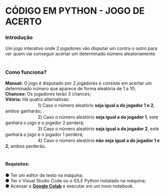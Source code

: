 # CÓDIGO EM PYTHON - JOGO DE ACERTO

<h3>Introdução</h3> 
Um jogo interativo onde 2 jogadores vão disputar um contra o outro para ver quem vai conseguir acertar um determinado número aleatoriamente.


# <h3>Como funciona?</h3> 
<strong>Manual:</strong> O jogo é disputado por 2 jogadores e consiste em acertar um determinado número que aparece de forma aleatória de 1 a 10; <br>
<strong>Chances:</strong> Os jogadores terão 3 chances; <br>
<strong>Vitória:</strong> Há quatro alternativas: <br>
ㅤㅤㅤㅤㅤㅤㅤㅤ1) Caso o número aleatório <strong>seja igual a do jogador 1 e 2</strong>, ambos ganharão; <br>
ㅤㅤㅤㅤㅤㅤㅤㅤ2) Caso o número aleatório <strong>seja igual a do jogador 1</strong>, este ganhará o jogo e o jogador 2 perderá; <br>
ㅤㅤㅤㅤㅤㅤㅤㅤ3) Caso o número aleatório <strong>seja igual a do jogador 2</strong>, este ganhará o jogo e o jogador 1 perderá; <br>
ㅤㅤㅤㅤㅤㅤㅤㅤ4) Caso o número aleatório <strong>não seja igual a do jogador 1 e 2</strong>, ambos perderão. <br>


# <h4>Requisitos:
● Ter um editor de texto na máquina; <br>
● Ter o Visual Studio Code ou o IDLE Python instalado na máquina; <br>
● Acessar o <strong><a href="https://colab.research.google.com/">Google Colab</a></strong> e executar em um novo notebook. </h4>
